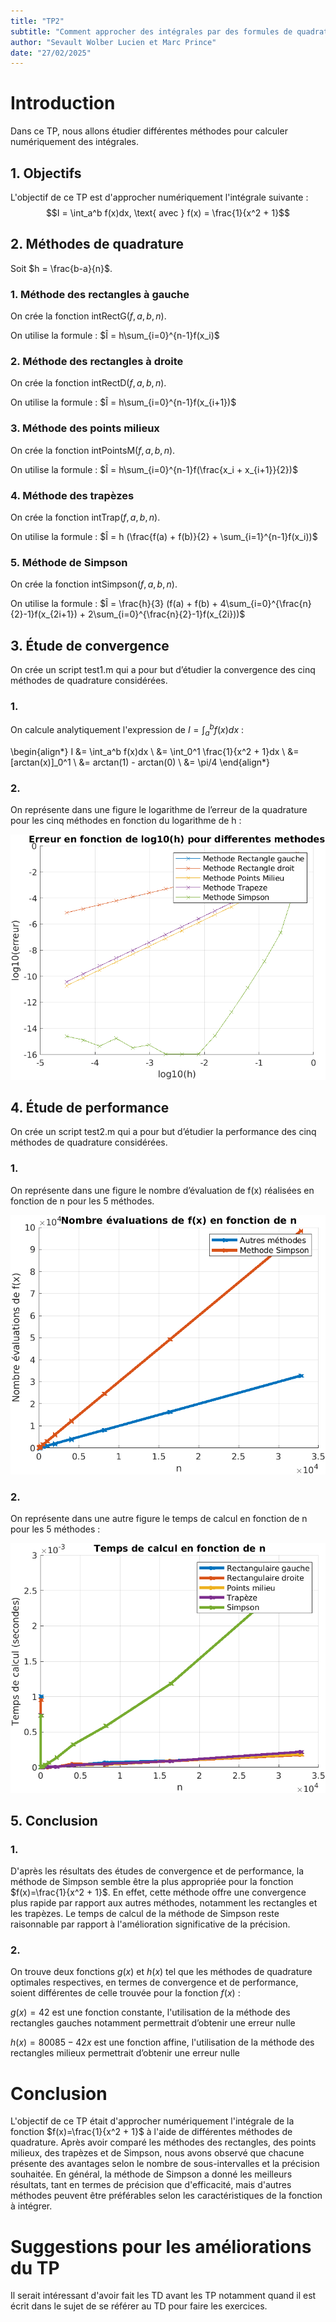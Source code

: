 ```yaml
---
title: "TP2"
subtitle: "Comment approcher des intégrales par des formules de quadrature ?"
author: "Sevault Wolber Lucien et Marc Prince"
date: "27/02/2025"
---
```


# Introduction

Dans ce TP, nous allons étudier différentes méthodes pour calculer numériquement des intégrales.

## 1. Objectifs

L'objectif de ce TP est d'approcher numériquement l'intégrale suivante :  
$$I = \int_a^b f(x)dx, \text{ avec } f(x) = \frac{1}{x^2 + 1}$$

## 2. Méthodes de quadrature

Soit $h = \frac{b-a}{n}$.

### 1. Méthode des rectangles à gauche

On crée la fonction $\text{intRectG}(f, a, b, n)$.

On utilise la formule : $Î = h\sum_{i=0}^{n-1}f(x_i)$

### 2. Méthode des rectangles à droite

On crée la fonction $\text{intRectD}(f, a, b, n)$.

On utilise la formule : $Î = h\sum_{i=0}^{n-1}f(x_{i+1})$

### 3. Méthode des points milieux

On crée la fonction $\text{intPointsM}(f, a, b, n)$.

On utilise la formule : $Î = h\sum_{i=0}^{n-1}f(\frac{x_i + x_{i+1}}{2})$

### 4. Méthode des trapèzes

On crée la fonction $\text{intTrap}(f, a, b, n)$.

On utilise la formule : $Î = h (\frac{f(a) + f(b)}{2} + \sum_{i=1}^{n-1}f(x_i))$

### 5. Méthode de Simpson

On crée la fonction $\text{intSimpson}(f, a, b, n)$.

On utilise la formule : $Î = \frac{h}{3} (f(a) + f(b) + 4\sum_{i=0}^{\frac{n}{2}-1}f(x_{2i+1}) + 2\sum_{i=0}^{\frac{n}{2}-1}f(x_{2i}))$

## 3. Étude de convergence

On crée un script test1.m qui a pour but d’étudier la convergence des cinq méthodes de quadrature considérées.

### 1.

On calcule analytiquement l'expression de $I = \int_a^b f(x)dx$ :

\begin{align*}
I &= \int_a^b f(x)dx \\
&= \int_0^1 \frac{1}{x^2 + 1}dx \\
&= [arctan(x)]_0^1 \\
&= arctan(1) - arctan(0) \\
&= \pi/4
\end{align*}

### 2.

On représente dans une figure le logarithme de l’erreur de la quadrature pour les cinq méthodes en fonction du logarithme de h :

![erreur](erreur.png)

## 4. Étude de performance

On crée un script test2.m qui a pour but d’étudier la performance des cinq méthodes de quadrature considérées.

### 1.

On représente dans une figure le nombre d’évaluation de f(x) réalisées en fonction de n pour les 5 méthodes.

![nombre_evaluation](nombre_evaluation.png)

### 2.

On représente dans une autre figure le temps de calcul en fonction de n pour les 5 méthodes :

![Temps_de_calcul](Temps_de_calcul.png)

## 5. Conclusion

### 1.

D'après les résultats des études de convergence et de performance, la méthode de Simpson semble être la plus appropriée pour la fonction $f(x)=\frac{1}{x^2 + 1}$. En effet, cette méthode offre une convergence plus rapide par rapport aux autres méthodes, notamment les rectangles et les trapèzes. Le temps de calcul de la méthode de Simpson reste raisonnable par rapport à l'amélioration significative de la précision.

### 2.

On trouve deux fonctions $g(x)$ et $h(x)$ tel que les méthodes de quadrature optimales respectives, en termes de convergence et de performance, soient différentes de celle trouvée pour la fonction $f(x)$ :

$g(x)=42$ est une fonction constante, l'utilisation de la méthode des rectangles gauches notamment permettrait d’obtenir une erreur nulle

$h(x)=80085-42x$ est une fonction affine, l'utilisation de la méthode des rectangles milieux permettrait d’obtenir une erreur nulle

# Conclusion

L'objectif de ce TP était d'approcher numériquement l'intégrale de la fonction $f(x)=\frac{1}{x^2 + 1}$ à l'aide de différentes méthodes de quadrature. Après avoir comparé les méthodes des rectangles, des points milieux, des trapèzes et de Simpson, nous avons observé que chacune présente des avantages selon le nombre de sous-intervalles et la précision souhaitée. En général, la méthode de Simpson a donné les meilleurs résultats, tant en termes de précision que d'efficacité, mais d'autres méthodes peuvent être préférables selon les caractéristiques de la fonction à intégrer.

# Suggestions pour les améliorations du TP

Il serait intéressant d'avoir fait les TD avant les TP notamment quand il est écrit dans le sujet de se référer au TD pour faire les exercices.
